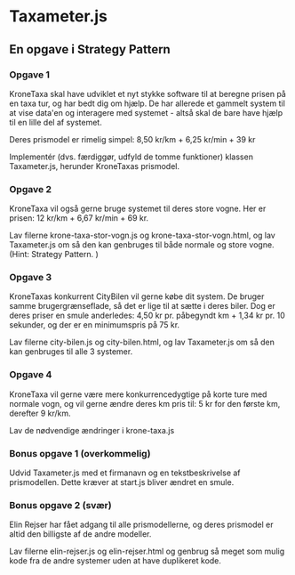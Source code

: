 # Taxameter.js
## En opgave i Strategy Pattern

### Opgave 1
KroneTaxa skal have udviklet et nyt stykke software til at beregne prisen på en taxa tur, og har bedt dig om hjælp. De har allerede et gammelt system til at vise data'en og interagere med systemet - altså skal de bare have hjælp til en lille del af systemet.

Deres prismodel er rimelig simpel: 8,50 kr/km + 6,25 kr/min + 39 kr

Implementér (dvs. færdiggør, udfyld de tomme funktioner) klassen Taxameter.js, herunder KroneTaxas prismodel.

### Opgave 2
KroneTaxa vil også gerne bruge systemet til deres store vogne. Her er prisen: 12 kr/km + 6,67 kr/min + 69 kr.

Lav filerne krone-taxa-stor-vogn.js og krone-taxa-stor-vogn.html, og lav Taxameter.js om så den kan genbruges til både normale og store vogne. (Hint: Strategy Pattern. )


### Opgave 3
KroneTaxas konkurrent CityBilen vil gerne købe dit system. De bruger samme brugergrænseflade, så det er lige til at sætte i deres biler. Dog er deres priser en smule anderledes: 4,50 kr pr. påbegyndt km + 1,34 kr pr. 10 sekunder, og der er en minimumspris på 75 kr.

Lav filerne city-bilen.js og city-bilen.html, og lav Taxameter.js om så den kan genbruges til alle 3 systemer.


### Opgave 4
KroneTaxa vil gerne være mere konkurrencedygtige på korte ture med normale vogn, og vil gerne ændre deres km pris til:
5 kr for den første km, derefter 9 kr/km.

Lav de nødvendige ændringer i krone-taxa.js


### Bonus opgave 1 (overkommelig)
Udvid Taxameter.js med et firmanavn og en tekstbeskrivelse af prismodellen. Dette kræver at start.js bliver ændret en smule.


### Bonus opgave 2 (svær)
Elin Rejser har fået adgang til alle prismodellerne, og deres prismodel er altid den billigste af de andre modeller.

Lav filerne elin-rejser.js og elin-rejser.html og genbrug så meget som mulig kode fra de andre systemer uden at have duplikeret kode.